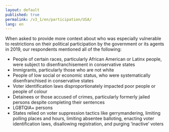 ```yaml
---
layout: default
published: true
permalink: /v3_1/en/participation/USA/
lang: en
---
```

When asked to provide more context about who was especially vulnerable to restrictions on their political participation by the government or its agents in 2019, our respondents mentioned all of the following:

-	People of certain races, particularly African American or Latinx people, were subject to disenfranchisement in conservative states
-	Immigrants, particularly those who are not white
-	People of low social or economic status, who were systematically disenfranchised in conservative states
-	Voter identification laws disproportionately impacted poor people or people of colour
-	Detainees or those accused of crimes, particularly formerly jailed persons despite completing their sentences
-	LGBTQIA+ persons
-	States relied on voter suppression tactics like gerrymandering, limiting polling places and hours, limiting absentee balloting, enacting voter identification laws, disallowing registration, and purging ‘inactive’ voters
